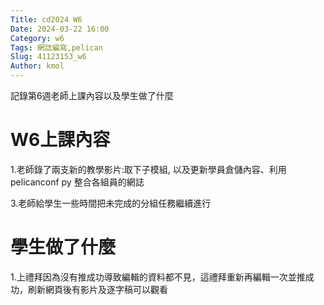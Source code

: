 ```yaml
---
Title: cd2024 W6
Date: 2024-03-22 16:00
Category: w6
Tags: 網誌編寫,pelican
Slug: 41123153_w6
Author: kmol
---
```


記錄第6週老師上課內容以及學生做了什麼

<!-- PELICAN_END_SUMMARY -->

# W6上課內容

1.老師錄了兩支新的教學影片:取下子模組, 以及更新學員倉儲內容、利用 pelicanconf py 整合各組員的網誌

3.老師給學生一些時間把未完成的分組任務繼續進行

# 學生做了什麼

1.上禮拜因為沒有推成功導致編輯的資料都不見，這禮拜重新再編輯一次並推成功，刷新網頁後有影片及逐字稿可以觀看